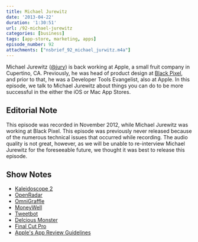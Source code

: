 ```yaml
---
title: Michael Jurewitz
date: '2013-04-22'
duration: '1:30:51'
url: /92-michael-jurewitz
categories: [business]
tags: [app-store, marketing, apps]
episode_number: 92
attachments: ["nsbrief_92_michael_jurwitz.m4a"]
---
```


Michael Jurewitz ([@jury](http://twitter.com/jury)) is back working at Apple, a small fruit company in Cupertino, CA. Previously, he was head of product design at [Black Pixel](http://blackpixel.com), and prior to that, he was a Developer Tools Evangelist, also at Apple. In this episode, we talk to Michael Jurewitz about things you can do to be more successful in the either the iOS or Mac App Stores.

## Editorial Note
This episode was recorded in November 2012, while Michael Jurewitz was working at Black Pixel. This episode was previously never released because of the numerous technical issues that occurred while recording. The audio quality is not great, however, as we will be unable to re-interview Michael Jurewitz for the foreseeable future, we thought it was best to release this episode.

## Show Notes
- [Kaleidoscope 2](http://www.kaleidoscopeapp.com)
- [OpenRadar](http://openradar.appspot.com)
- [OmniGraffle](http://www.omnigroup.com/applications/omnigraffle/)
- [MoneyWell](http://nothirst.com/moneywell)
- [Tweetbot](http://tapbots.com/software/tweetbot_mac/)
- [Delcious Monster](http://www.delicious-monster.com)
- [Final Cut Pro](http://www.apple.com/finalcutpro/)
- [Apple's App Review Guidelines](https://developer.apple.com/appstore/guidelines.html)
